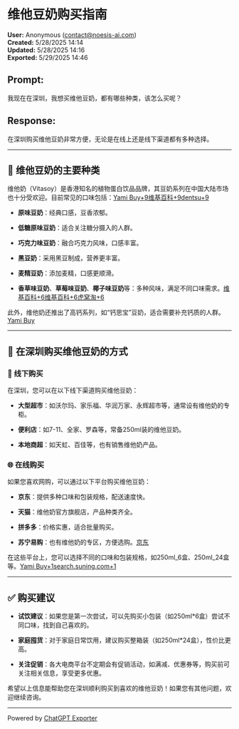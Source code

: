 # 维他豆奶购买指南

**User:** Anonymous (contact@noesis-ai.com)  
**Created:** 5/28/2025 14:14  
**Updated:** 5/28/2025 14:16  
**Exported:** 5/29/2025 14:46  

## Prompt:
我现在在深圳，我想买维他豆奶，都有哪些种类，该怎么买呢？

## Response:
在深圳购买维他豆奶非常方便，无论是在线上还是线下渠道都有多种选择。

* * *

🥛 维他豆奶的主要种类
------------

维他奶（Vitasoy）是香港知名的植物蛋白饮品品牌，其豆奶系列在中国大陆市场也十分受欢迎。目前常见的口味包括：[Yami Buy+9维基百科+9dentsu+9](https://zh.wikipedia.org/zh-hans/%E7%B6%AD%E4%BB%96%E5%A5%B6?utm_source=chatgpt.com)

*   **原味豆奶**：经典口感，豆香浓郁。
    
*   **低糖原味豆奶**：适合关注糖分摄入的人群。
    
*   **巧克力味豆奶**：融合巧克力风味，口感丰富。
    
*   **黑豆奶**：采用黑豆制成，营养更丰富。
    
*   **麦精豆奶**：添加麦精，口感更顺滑。
    
*   **香草味豆奶**、**草莓味豆奶**、**椰子味豆奶**等：多种风味，满足不同口味需求。[维基百科+6维基百科+6虎窝淘+6](https://zh.wikipedia.org/wiki/%E7%B6%AD%E4%BB%96%E5%A5%B6?utm_source=chatgpt.com)
    

此外，维他奶还推出了高钙系列，如“钙思宝”豆奶，适合需要补充钙质的人群。[Yami Buy](https://m.yamibuy.com/zh/b/vitasoy/566?utm_source=chatgpt.com)

* * *

🛒 在深圳购买维他豆奶的方式
---------------

### 🏬 线下购买

在深圳，您可以在以下线下渠道购买维他豆奶：

*   **大型超市**：如沃尔玛、家乐福、华润万家、永辉超市等，通常设有维他奶的专柜。
    
*   **便利店**：如7-11、全家、罗森等，常备250ml装的维他豆奶。
    
*   **本地商超**：如天虹、百佳等，也有销售维他奶产品。
    

### 🌐 在线购买

如果您喜欢网购，可以通过以下平台购买维他豆奶：

*   **京东**：提供多种口味和包装规格，配送速度快。
    
*   **天猫**：维他奶官方旗舰店，产品种类齐全。
    
*   **拼多多**：价格实惠，适合批量购买。
    
*   **苏宁易购**：也有维他奶的专区，方便选购。[京东](https://www.jd.com/jiage/132023bc1edc4915e7bc.html?utm_source=chatgpt.com)
    

在这些平台上，您可以选择不同的口味和包装规格，如250ml_6盒、250ml_24盒等。[Yami Buy+1search.suning.com+1](https://m.yamibuy.com/zh/b/vitasoy/566?utm_source=chatgpt.com)

* * *

✅ 购买建议
------

*   **试饮建议**：如果您是第一次尝试，可以先购买小包装（如250ml\*6盒）尝试不同口味，找到自己喜欢的。
    
*   **家庭囤货**：对于家庭日常饮用，建议购买整箱装（如250ml\*24盒），性价比更高。
    
*   **关注促销**：各大电商平台不定期会有促销活动，如满减、优惠券等，购买前可关注相关信息，享受更多优惠。
    

希望以上信息能帮助您在深圳顺利购买到喜欢的维他豆奶！如果您有其他问题，欢迎继续咨询。



---
Powered by [ChatGPT Exporter](https://www.chatgptexporter.com)